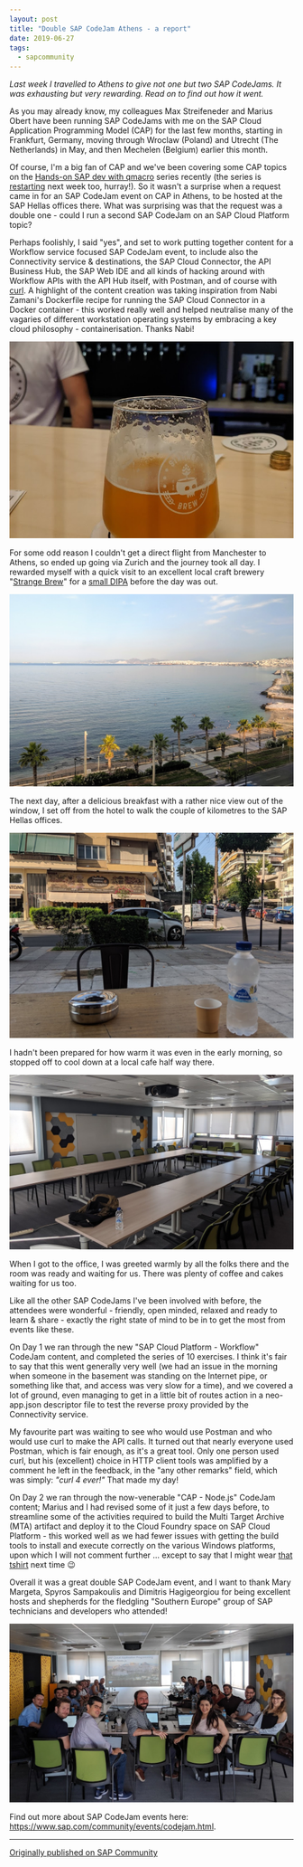 ```yaml
---
layout: post
title: "Double SAP CodeJam Athens - a report"
date: 2019-06-27
tags:
  - sapcommunity
---
```

*Last week I travelled to Athens to give not one but two SAP CodeJams.
It was exhausting but very rewarding. Read on to find out how it went.*

As you may already know, my colleagues Max Streifeneder and Marius Obert have been
running SAP CodeJams with me on the SAP Cloud Application Programming
Model (CAP) for the last few months, starting in Frankfurt, Germany,
moving through Wroclaw (Poland) and Utrecht (The Netherlands) in May,
and then Mechelen (Belgium) earlier this month.

Of course, I'm a big fan of CAP and we've been covering some CAP
topics on the [Hands-on SAP dev with
qmacro](https://bit.ly/handsonsapdev) series recently (the series is
[restarting](/tweets/qmacro/status/1144232097747525632) next
week too, hurray!). So it wasn't a surprise when a request came in for
an SAP CodeJam event on CAP in Athens, to be hosted at the SAP Hellas
offices there. What was surprising was that the request was a double
one - could I run a second SAP CodeJam on an SAP Cloud Platform topic?

Perhaps foolishly, I said "yes", and set to work putting together
content for a Workflow service focused SAP CodeJam event, to include
also the Connectivity service & destinations, the SAP Cloud Connector,
the API Business Hub, the SAP Web IDE and all kinds of hacking around
with Workflow APIs with the API Hub itself, with Postman, and of course
with [curl](https://curl.haxx.se). A highlight of the content creation
was taking inspiration from Nabi Zamani's Dockerfile recipe for running
the SAP Cloud Connector in a Docker container - this worked really well
and helped neutralise many of the vagaries of different workstation
operating systems by embracing a key cloud philosophy -
containerisation. Thanks Nabi!

![](/images/2019/06/Screen-Shot-2019-06-27-at-14.50.02.png)

For some odd reason I couldn't get a direct flight from Manchester to
Athens, so ended up going via Zurich and the journey took all day. I
rewarded myself with a quick visit to an excellent local craft brewery
"[Strange Brew](http://strangebrew.gr/)" for a [small
DIPA](https://untappd.com/user/qmacro/checkin/765027188) before the day
was out.

![](/images/2019/06/Screen-Shot-2019-06-27-at-14.58.03.png)

The next day, after a delicious breakfast with a rather nice view out of
the window, I set off from the hotel to walk the couple of kilometres to
the SAP Hellas offices.

![](/images/2019/06/Screen-Shot-2019-06-27-at-14.47.04.jpg)

I hadn't been prepared for how warm it was even in the early morning,
so stopped off to cool down at a local cafe half way there.

![](/images/2019/06/Screen-Shot-2019-06-27-at-14.48.56.png)

When I got to the office, I was greeted warmly by all the folks there
and the room was ready and waiting for us. There was plenty of coffee
and cakes waiting for us too.

Like all the other SAP CodeJams I've been involved with before, the
attendees were wonderful - friendly, open minded, relaxed and ready to
learn & share - exactly the right state of mind to be in to get the most
from events like these.

On Day 1 we ran through the new "SAP Cloud Platform - Workflow"
CodeJam content, and completed the series of 10 exercises. I think it's
fair to say that this went generally very well (we had an issue in the
morning when someone in the basement was standing on the Internet pipe,
or something like that, and access was very slow for a time), and we
covered a lot of ground, even managing to get in a little bit of routes
action in a neo-app.json descriptor file to test the reverse proxy
provided by the Connectivity service.

My favourite part was waiting to see who would use Postman and who would
use curl to make the API calls. It turned out that nearly everyone used
Postman, which is fair enough, as it's a great tool. Only one person
used curl, but his (excellent) choice in HTTP client tools was amplified
by a comment he left in the feedback, in the "any other remarks"
field, which was simply: *"curl 4 ever!"* That made my day!

On Day 2 we ran through the now-venerable "CAP - Node.js" CodeJam
content; Marius and I had revised some of it just a few days before, to
streamline some of the activities required to build the Multi Target
Archive (MTA) artifact and deploy it to the Cloud Foundry space on SAP
Cloud Platform - this worked well as we had fewer issues with getting
the build tools to install and execute correctly on the various Windows
platforms, upon which I will not comment further \... except to say that
I might wear [that tshirt](/images/2019/06/does-not-work-on-windows.jpg) next time 😉

Overall it was a great double SAP CodeJam event, and I want to thank
Mary Margeta, Spyros Sampakoulis and Dimitris Hagigeorgiou for being
excellent hosts and shepherds for the fledgling "Southern Europe"
group of SAP technicians and developers who attended!

![](/images/2019/06/Screen-Shot-2019-06-27-at-15.51.33.png)

Find out more about SAP CodeJam events here:
<https://www.sap.com/community/events/codejam.html>.

---

[Originally published on SAP Community](https://community.sap.com/t5/technology-blogs-by-sap/double-sap-codejam-athens-a-report/ba-p/13422986)
